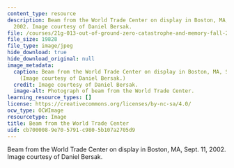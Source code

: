 ```yaml
---
content_type: resource
description: Beam from the World Trade Center on display in Boston, MA, Sept. 11,
  2002. Image courtesy of Daniel Bersak.
file: /courses/21g-013-out-of-ground-zero-catastrophe-and-memory-fall-2005/cb7000089e705791c9805b107a2705d9_21g-013f05.jpg
file_size: 19828
file_type: image/jpeg
hide_download: true
hide_download_original: null
image_metadata:
  caption: Beam from the World Trade Center on display in Boston, MA, Sept. 11, 2002.
    (Image courtesy of Daniel Bersak.)
  credit: Image courtesy of Daniel Bersak.
  image-alt: Photograph of beam from the World Trade Center.
learning_resource_types: []
license: https://creativecommons.org/licenses/by-nc-sa/4.0/
ocw_type: OCWImage
resourcetype: Image
title: Beam from the World Trade Center
uid: cb700008-9e70-5791-c980-5b107a2705d9
---
```

Beam from the World Trade Center on display in Boston, MA, Sept. 11, 2002. Image courtesy of Daniel Bersak.